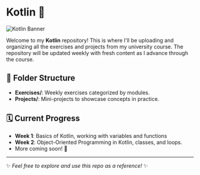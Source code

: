 # Kotlin 🚀

![Kotlin Banner](https://miro.medium.com/v2/resize:fit:1400/format:webp/1*MCU8J5-roudxIIYt1U1J1A.jpeg)

Welcome to my **Kotlin** repository! This is where I'll be uploading and organizing all the exercises and projects from my university course. The repository will be updated weekly with fresh content as I advance through the course.

## 📂 Folder Structure
- **Exercises/**: Weekly exercises categorized by modules.
- **Projects/**: Mini-projects to showcase concepts in practice.

## 🗓️ Current Progress
- **Week 1**: Basics of Kotlin, working with variables and functions
- **Week 2**: Object-Oriented Programming in Kotlin, classes, and loops.
- More coming soon! 🚀

---

✨ _Feel free to explore and use this repo as a reference!_ ✨
